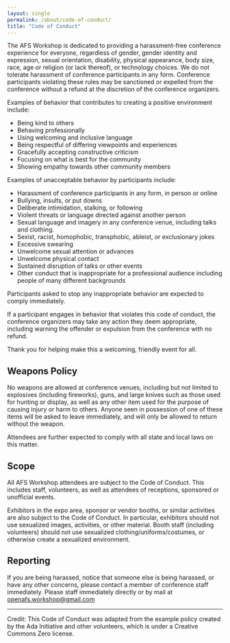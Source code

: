 ```yaml
---
layout: single
permalink: /about/code-of-conduct/
title: "Code of Conduct"
---
```


The AFS Workshop is dedicated to providing a harassment-free conference
experience for everyone, regardless of gender, gender identity and expression,
sexual orientation, disability, physical appearance, body size, race, age or
religion (or lack thereof), or technology choices. We do not tolerate
harassment of conference participants in any form.  Conference participants
violating these rules may be sanctioned or expelled from the conference without
a refund at the discretion of the conference organizers.

Examples of behavior that contributes to creating a positive environment
include:

* Being kind to others
* Behaving professionally
* Using welcoming and inclusive language
* Being respectful of differing viewpoints and experiences
* Gracefully accepting constructive criticism
* Focusing on what is best for the community
* Showing empathy towards other community members

Examples of unacceptable behavior by participants include:

* Harassment of conference participants in any form, in person or online
* Bullying, insults, or put downs
* Deliberate intimidation, stalking, or following
* Violent threats or language directed against another person
* Sexual language and imagery in any conference venue, including talks and clothing.
* Sexist, racist, homophobic, transphobic, ableist, or exclusionary jokes
* Excessive swearing
* Unwelcome sexual attention or advances
* Unwelcome physical contact
* Sustained disruption of talks or other events
* Other conduct that is inappropriate for a professional audience including people of many different backgrounds

Participants asked to stop any inappropriate behavior are expected to comply
immediately.

If a participant engages in behavior that violates this code of conduct, the
conference organizers may take any action they deem appropriate, including
warning the offender or expulsion from the conference with no refund.

Thank you for helping make this a welcoming, friendly event for all.

## Weapons Policy

No weapons are allowed at conference venues, including but not limited to
explosives (including fireworks), guns, and large knives such as those used for
hunting or display, as well as any other item used for the purpose of causing
injury or harm to others. Anyone seen in possession of one of these items will
be asked to leave immediately, and will only be allowed to return without the
weapon.

Attendees are further expected to comply with all state and local laws on this
matter.

## Scope

All AFS Workshop attendees are subject to the Code of Conduct. This includes
staff, volunteers, as well as attendees of receptions, sponsored or unofficial
events.

Exhibitors in the expo area, sponsor or vendor booths, or similar activities
are also subject to the Code of Conduct. In particular, exhibitors should not
use sexualized images, activities, or other material. Booth staff (including
volunteers) should not use sexualized clothing/uniforms/costumes, or otherwise
create a sexualized environment.

## Reporting

If you are being harassed, notice that someone else is being harassed, or have
any other concerns, please contact a member of conference staff immediately.
Please staff immediately directly or by mail at
<a href="mailto:openafs.workshop@gmail.com?subject=report" target="_blank">
openafs.workshop@gmail.com</a>

----
Credit: This Code of Conduct was adapted from the example policy created by the
Ada Initiative and other volunteers, which is under a Creative Commons Zero
license.
